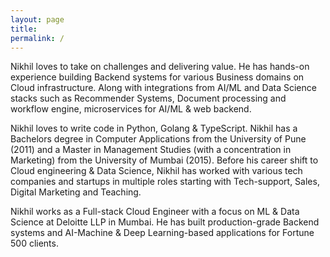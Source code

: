 ```yaml
---
layout: page
title: 
permalink: /
---
```


Nikhil loves to take on challenges and delivering value. He has hands-on experience building Backend systems for various Business domains on Cloud infrastructure. Along with integrations from AI/ML and Data Science stacks such as Recommender Systems, Document processing and workflow engine, microservices for AI/ML & web backend. 

Nikhil loves to write code in Python, Golang & TypeScript.  Nikhil has a Bachelors degree in Computer Applications from the University of Pune (2011) and a Master in Management Studies (with a concentration in Marketing) from the University of Mumbai (2015). Before his career shift to Cloud engineering & Data Science, Nikhil has worked with various tech companies and startups in multiple roles starting with Tech-support, Sales, Digital Marketing and Teaching.

Nikhil works as a Full-stack Cloud Engineer with a focus on ML & Data Science at Deloitte LLP in Mumbai. He has built production-grade Backend systems and AI-Machine & Deep Learning-based applications for Fortune 500 ​clients.
